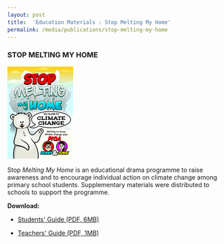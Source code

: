```yaml
---
layout: post
title:  'Education Materials : Stop Melting My Home'
permalink: /media/publications/stop-melting-my-home
---
```



### STOP MELTING MY HOME

<a href="/images/stop-melting-my-home.jpg" target="_blank"> ![Stop Melting My Home](/images/stop-melting-my-home.jpg "Stop Melting My Home")</a>

Stop *Melting My Home* is an educational drama programme to raise awareness and to encourage individual action on climate change among primary school students. Supplementary materials were distributed to schools to support the programme.

**Download:**

* [<a href="/docs/default-source/publications/my-guide-to-climate-change.pdf" target="_blank">Students' Guide (PDF, 6MB)</a>](/docs/default-source/publications/my-guide-to-climate-change.pdf)

* [<a href="/docs/default-source/publications/a-teachers-companion-my-guide-to-climate-change.pdf" target="_blank">Teachers' Guide (PDF, 1MB)</a>](/docs/default-source/publications/a-teachers-companion-my-guide-to-climate-change.pdf)

